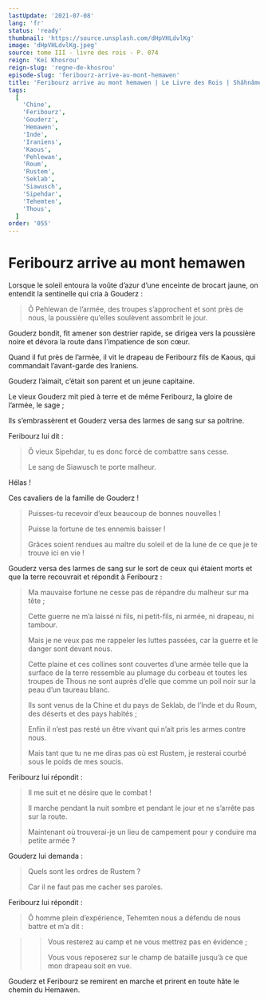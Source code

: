 ```yaml
---
lastUpdate: '2021-07-08'
lang: 'fr'
status: 'ready'
thumbnail: 'https://source.unsplash.com/dHpVHLdvlKg'
image: 'dHpVHLdvlKg.jpeg'
source: tome III - livre des rois - P. 074
reign: 'Keï Khosrou'
reign-slug: 'regne-de-khosrou'
episode-slug: 'feribourz-arrive-au-mont-hemawen'
title: 'Feribourz arrive au mont hemawen | Le Livre des Rois | Shâhnâmeh'
tags:
  [
    'Chine',
    'Feribourz',
    'Gouderz',
    'Hemawen',
    'Inde',
    'Iraniens',
    'Kaous',
    'Pehlewan',
    'Roum',
    'Rustem',
    'Seklab',
    'Siawusch',
    'Sipehdar',
    'Tehemten',
    'Thous',
  ]
order: '055'
---
```


<!-- LTeX: language=fr -->

# Feribourz arrive au mont hemawen

Lorsque le soleil entoura la voûte d’azur d’une enceinte de brocart jaune, on entendit la sentinelle qui cria à Gouderz :

> Ô Pehlewan de l’armée, des troupes s’approchent et sont près de nous, la poussière qu’elles soulèvent assombrit le jour.

Gouderz bondit, fit amener son destrier rapide, se dirigea vers la poussière noire et dévora la route dans l’impatience de son cœur.

Quand il fut près de l’armée, il vit le drapeau de Feribourz fils de Kaous, qui commandait l’avant-garde des Iraniens.

Gouderz l’aimait, c’était son parent et un jeune capitaine.

Le vieux Gouderz mit pied à terre et de même Feribourz, la gloire de l’armée, le sage ;

Ils s’embrassèrent et Gouderz versa des larmes de sang sur sa poitrine.

Feribourz lui dit :

> Ô vieux Sipehdar, tu es donc forcé de combattre sans cesse.
>
> Le sang de Siawusch te porte malheur.

Hélas !

Ces cavaliers de la famille de Gouderz !

> Puisses-tu recevoir d’eux beaucoup de bonnes nouvelles !
>
> Puisse la fortune de tes ennemis baisser !
>
> Grâces soient rendues au maître du soleil et de la lune de ce que je te trouve ici en vie !

Gouderz versa des larmes de sang sur le sort de ceux qui étaient morts et que la terre recouvrait et répondit à Feribourz :

> Ma mauvaise fortune ne cesse pas de répandre du malheur sur ma tête ;
>
> Cette guerre ne m’a laissé ni fils, ni petit-fils, ni armée, ni drapeau, ni tambour.
>
> Mais je ne veux pas me rappeler les luttes passées, car la guerre et le danger sont devant nous.
>
> Cette plaine et ces collines sont couvertes d’une armée telle que la surface de la terre ressemble au plumage du corbeau et toutes les troupes de Thous ne sont auprès d’elle que comme un poil noir sur la peau d’un taureau blanc.
>
> Ils sont venus de la Chine et du pays de Seklab, de l’Inde et du Roum, des déserts et des pays habités ;
>
> Enfin il n’est pas resté un être vivant qui n’ait pris les armes contre nous.
>
> Mais tant que tu ne me diras pas où est Rustem, je resterai courbé sous le poids de mes soucis.

Feribourz lui répondit :

> Il me suit et ne désire que le combat !
>
> Il marche pendant la nuit sombre et pendant le jour et ne s’arrête pas sur la route.
>
> Maintenant où trouverai-je un lieu de campement pour y conduire ma petite armée ?

Gouderz lui demanda :

> Quels sont les ordres de Rustem ?
>
> Car il ne faut pas me cacher ses paroles.

Feribourz lui répondit :

> Ô homme plein d’expérience, Tehemten nous a défendu de nous battre et m’a dit :

> > Vous resterez au camp et ne vous mettrez pas en évidence ;
> >
> > Vous vous reposerez sur le champ de bataille jusqu’à ce que mon drapeau soit en vue.

Gouderz et Feribourz se remirent en marche et prirent en toute hâte le chemin du Hemawen.

